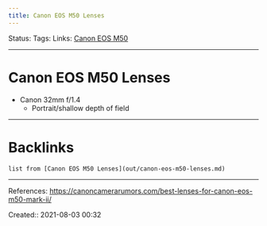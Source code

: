 ```yaml
---
title: Canon EOS M50 Lenses
---
```

Status: 
Tags: 
Links: [Canon EOS M50](out/canon-eos-m50.md)
___
# Canon EOS M50 Lenses
- Canon 32mm f/1.4
	- Portrait/shallow depth of field
___
# Backlinks
```dataview
list from [Canon EOS M50 Lenses](out/canon-eos-m50-lenses.md)
```
___
References: https://canoncamerarumors.com/best-lenses-for-canon-eos-m50-mark-ii/

Created:: 2021-08-03 00:32
